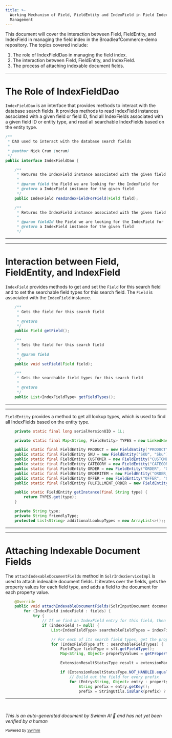 ```yaml
---
title: >-
  Working Mechanism of Field, FieldEntity and IndexField in Field Index
  Management
---
```

This document will cover the interaction between Field, FieldEntity, and IndexField in managing the field index in the BroadleafCommerce-demo repository. The topics covered include:

1. The role of IndexFieldDao in managing the field index.
2. The interaction between Field, FieldEntity, and IndexField.
3. The process of attaching indexable document fields.

<SwmSnippet path="/core/broadleaf-framework/src/main/java/org/broadleafcommerce/core/search/dao/IndexFieldDao.java" line="28">

---

# The Role of IndexFieldDao

`IndexFieldDao` is an interface that provides methods to interact with the database search fields. It provides methods to read IndexField instances associated with a given field or field ID, find all IndexFields associated with a given field ID or entity type, and read all searchable IndexFields based on the entity type.

```java
/**
 * DAO used to interact with the database search fields
 *
 * @author Nick Crum (ncrum)
 */
public interface IndexFieldDao {

    /**
     * Returns the IndexField instance associated with the given field parameter, or null if non exists.
     *
     * @param field the Field we are looking for the IndexField for
     * @return a IndexField instance for the given field
     */
    public IndexField readIndexFieldForField(Field field);

    /**
     * Returns the IndexField instance associated with the given field parameter, or null if non exists.
     *
     * @param fieldId the Field we are looking for the IndexField for
     * @return a IndexField instance for the given field
     */
```

---

</SwmSnippet>

<SwmSnippet path="/core/broadleaf-framework/src/main/java/org/broadleafcommerce/core/search/domain/IndexField.java" line="54">

---

# Interaction between Field, FieldEntity, and IndexField

`IndexField` provides methods to get and set the `Field` for this search field and to set the searchable field types for this search field. The `Field` is associated with the `IndexField` instance.

```java
    /**
     * Gets the field for this search field
     *
     * @return
     */
    public Field getField();

    /**
     * Sets the field for this search field
     *
     * @param field
     */
    public void setField(Field field);

    /**
     * Gets the searchable field types for this search field
     *
     * @return
     */
    public List<IndexFieldType> getFieldTypes();

```

---

</SwmSnippet>

<SwmSnippet path="/core/broadleaf-framework/src/main/java/org/broadleafcommerce/core/search/domain/FieldEntity.java" line="38">

---

`FieldEntity` provides a method to get all lookup types, which is used to find all IndexFields based on the entity type.

```java
    private static final long serialVersionUID = 1L;

    private static final Map<String, FieldEntity> TYPES = new LinkedHashMap<String, FieldEntity>();

    public static final FieldEntity PRODUCT = new FieldEntity("PRODUCT", "Product");
    public static final FieldEntity SKU = new FieldEntity("SKU", "Sku");
    public static final FieldEntity CUSTOMER = new FieldEntity("CUSTOMER", "Customer");
    public static final FieldEntity CATEGORY = new FieldEntity("CATEGORY", "Category");
    public static final FieldEntity ORDER = new FieldEntity("ORDER", "Order");
    public static final FieldEntity ORDERITEM = new FieldEntity("ORDER_ITEM", "Order Item");
    public static final FieldEntity OFFER = new FieldEntity("OFFER", "Offer");
    public static final FieldEntity FULFILLMENT_ORDER = new FieldEntity("FULFILLMENT_ORDER", "Fulfillment Order");

    public static FieldEntity getInstance(final String type) {
        return TYPES.get(type);
    }

    private String type;
    private String friendlyType;
    protected List<String> additionalLookupTypes = new ArrayList<>();;

```

---

</SwmSnippet>

<SwmSnippet path="/core/broadleaf-framework/src/main/java/org/broadleafcommerce/core/search/service/solr/index/SolrIndexServiceImpl.java" line="515">

---

# Attaching Indexable Document Fields

The `attachIndexableDocumentFields` method in `SolrIndexServiceImpl` is used to attach indexable document fields. It iterates over the fields, gets the property values for each field type, and adds a field to the document for each property value.

```java
    @Override
    public void attachIndexableDocumentFields(SolrInputDocument document, Indexable indexable, List<IndexField> fields, List<Locale> locales) {
        for (IndexField indexField : fields) {
            try {
                // If we find an IndexField entry for this field, then we need to store it in the index
                if (indexField != null) {
                    List<IndexFieldType> searchableFieldTypes = indexField.getFieldTypes();

                    // For each of its search field types, get the property values, and add a field to the document for each property value
                    for (IndexFieldType sft : searchableFieldTypes) {
                        FieldType fieldType = sft.getFieldType();
                        Map<String, Object> propertyValues = getPropertyValues(indexable, indexField.getField(), fieldType, locales);

                        ExtensionResultStatusType result = extensionManager.getProxy().populateDocumentForIndexField(document, indexField, fieldType, propertyValues);

                        if (ExtensionResultStatusType.NOT_HANDLED.equals(result)) {
                            // Build out the field for every prefix
                            for (Entry<String, Object> entry : propertyValues.entrySet()) {
                                String prefix = entry.getKey();
                                prefix = StringUtils.isBlank(prefix) ? prefix : prefix + "_";

```

---

</SwmSnippet>

&nbsp;

*This is an auto-generated document by Swimm AI 🌊 and has not yet been verified by a human*

<SwmMeta version="3.0.0" repo-id="Z2l0aHViJTNBJTNBQnJvYWRsZWFmQ29tbWVyY2UtZGVtbyUzQSUzQWdpbGFkbmF2b3Q=" repo-name="BroadleafCommerce-demo" doc-type="follow-up"><sup>Powered by [Swimm](/)</sup></SwmMeta>
